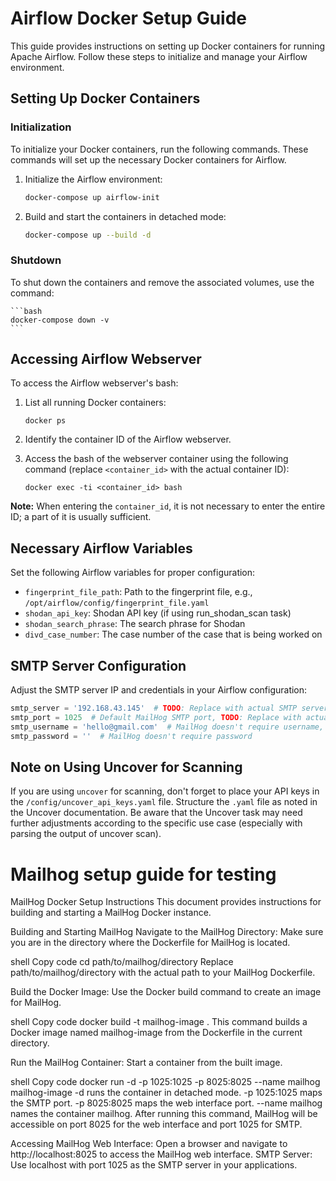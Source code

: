 # Airflow Docker Setup Guide

This guide provides instructions on setting up Docker containers for running Apache Airflow. Follow these steps to initialize and manage your Airflow environment.

## Setting Up Docker Containers

### Initialization

To initialize your Docker containers, run the following commands. These commands will set up the necessary Docker containers for Airflow.

1. Initialize the Airflow environment:
    ```bash
    docker-compose up airflow-init
    ```

2. Build and start the containers in detached mode:
    ```bash
    docker-compose up --build -d
    ```

### Shutdown

To shut down the containers and remove the associated volumes, use the command:

    ```bash
    docker-compose down -v
    ```

## Accessing Airflow Webserver

To access the Airflow webserver's bash:

1. List all running Docker containers:
    ```
    docker ps
    ```

2. Identify the container ID of the Airflow webserver.

3. Access the bash of the webserver container using the following command (replace `<container_id>` with the actual container ID):
    ```
    docker exec -ti <container_id> bash
    ```

**Note:** When entering the `container_id`, it is not necessary to enter the entire ID; a part of it is usually sufficient.

## Necessary Airflow Variables

Set the following Airflow variables for proper configuration:

- `fingerprint_file_path`: Path to the fingerprint file, e.g., `/opt/airflow/config/fingerprint_file.yaml`
- `shodan_api_key`: Shodan API key (if using run_shodan_scan task)
- `shodan_search_phrase`: The search phrase for Shodan
- `divd_case_number`: The case number of the case that is being worked on

## SMTP Server Configuration

Adjust the SMTP server IP and credentials in your Airflow configuration:

```python
smtp_server = '192.168.43.145'  # TODO: Replace with actual SMTP server IP
smtp_port = 1025  # Default MailHog SMTP port, TODO: Replace with actual SMTP server port
smtp_username = 'hello@gmail.com'  # MailHog doesn't require username, TODO: Replace with real auth info
smtp_password = ''  # MailHog doesn't require password
```

## Note on Using Uncover for Scanning

If you are using `uncover` for scanning, don't forget to place your API keys in the `/config/uncover_api_keys.yaml` file. Structure the `.yaml` file as noted in the Uncover documentation. Be aware that the Uncover task may need further adjustments according to the specific use case (especially with parsing the output of uncover scan).



# Mailhog setup guide for testing

MailHog Docker Setup Instructions
This document provides instructions for building and starting a MailHog Docker instance.

Building and Starting MailHog
Navigate to the MailHog Directory: Make sure you are in the directory where the Dockerfile for MailHog is located.

shell
Copy code
cd path/to/mailhog/directory
Replace path/to/mailhog/directory with the actual path to your MailHog Dockerfile.

Build the Docker Image: Use the Docker build command to create an image for MailHog.

shell
Copy code
docker build -t mailhog-image .
This command builds a Docker image named mailhog-image from the Dockerfile in the current directory.

Run the MailHog Container: Start a container from the built image.

shell
Copy code
docker run -d -p 1025:1025 -p 8025:8025 --name mailhog mailhog-image
-d runs the container in detached mode.
-p 1025:1025 maps the SMTP port.
-p 8025:8025 maps the web interface port.
--name mailhog names the container mailhog.
After running this command, MailHog will be accessible on port 8025 for the web interface and port 1025 for SMTP.

Accessing MailHog
Web Interface: Open a browser and navigate to http://localhost:8025 to access the MailHog web interface.
SMTP Server: Use localhost with port 1025 as the SMTP server in your applications.